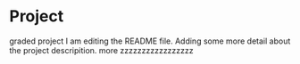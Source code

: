 # Project
graded project
I am editing the README file. Adding some more detail about the project descripition.
more zzzzzzzzzzzzzzzzz
